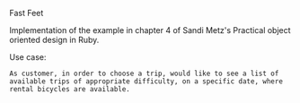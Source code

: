 Fast Feet

Implementation of the example in chapter 4 of Sandi Metz's Practical object oriented design in Ruby.

Use case:
```
As customer, in order to choose a trip, would like to see a list of available trips of appropriate difficulty, on a specific date, where rental bicycles are available. 
```